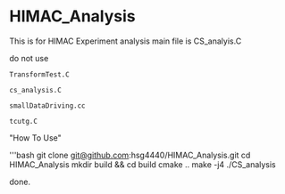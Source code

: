 # HIMAC_Analysis

This is for HIMAC Experiment analysis
main file is CS_analyis.C

do not use 

    TransformTest.C

    cs_analysis.C

    smallDataDriving.cc

    tcutg.C
    

"How To Use"

'''bash
git clone git@github.com:hsg4440/HIMAC_Analysis.git
cd HIMAC_Analysis
mkdir build && cd build
cmake ..
make -j4
./CS_analysis

done.